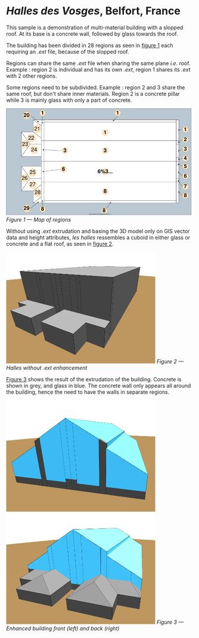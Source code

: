 # *Halles des Vosges*, Belfort, France

This sample is a demonstration of multi-material building with a slopped roof. At its base is a concrete wall, followed by glass towards the roof.

The building has been divided in 28 regions as seen in [figure 1]() each requiring an *.ext* file, because of the slopped roof.

Regions can share the same *.ext* file when sharing the same plane *i.e.* roof. Example : region 2 is individual and has its own *.ext*, region 1 shares its *.ext* with 2 other regions.

Some regions need to be subdivided. Example : region 2 and 3 share the same roof, but don't share inner materials. Region 2 is a concrete pillar while 3 is mainly glass with only a part of concrete.

![figure 1](./sectors.svg)
*Figure 1 — Map of regions*

Without using *.ext* extrudation and basing the 3D model only on GIS vector data and height attributes, *les halles* ressembles a cuboid in either glass or concrete and a flat roof, as seen in [figure 2]().

![figure 2](./halles_GIS.png)
*Figure 2 — Halles without .ext enhancement*

[Figure 3]() shows the result of the extrudation of the building. Concrete is shown in grey, and glass in blue. The concrete wall only appears all around the building, hence the need to have the walls in separate regions. 

![figure 3](./halles_front.png) ![](./halles_back.png)
*Figure 3 — Enhanced building front (left) and back (right)*
